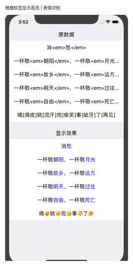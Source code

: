 
根据标签显示高亮 | 表情识别


![Flipboard playing multiple GIFs](https://github.com/zmXie/RichText/raw/master/RichText/richText.gif)


